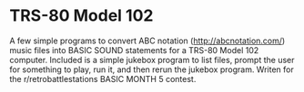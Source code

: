 # TRS-80 Model 102
A few simple programs to convert ABC notation (http://abcnotation.com/) music files into BASIC SOUND statements for a TRS-80 Model 102 computer. Included is a simple jukebox program to list files, prompt the user for something to play, run it, and then rerun the jukebox program. Writen for the r/retrobattlestations BASIC MONTH 5 contest.
